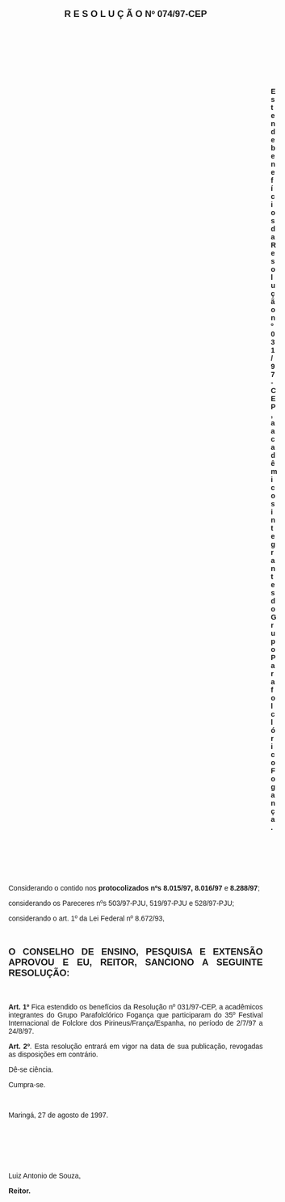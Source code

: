 <BODY>

<B><FONT FACE="Arial" SIZE=4><P ALIGN="CENTER">R E S O L U &Ccedil; &Atilde; O  Nº  074/97-CEP</P>
</B></FONT><FONT FACE="Arial"><P ALIGN="JUSTIFY"></P>
<P ALIGN="JUSTIFY">&nbsp;</P>
<P ALIGN="JUSTIFY">&nbsp;</P>
<P ALIGN="JUSTIFY">&nbsp;</P>
<P ALIGN="JUSTIFY">&nbsp;</P><DIR>
<DIR>
<DIR>
<DIR>
<DIR>
<DIR>
<DIR>
<DIR>
<DIR>
<DIR>
<DIR>
<DIR>
<DIR>

<B><P ALIGN="JUSTIFY">Estende benef&iacute;cios da Resolu&ccedil;&atilde;o nº 031/97-CEP, a acad&ecirc;micos integrantes do Grupo Parafolcl&oacute;rico Fogan&ccedil;a.</P>
</B><P ALIGN="JUSTIFY"></P>
<P ALIGN="JUSTIFY">&nbsp;</P>
<P ALIGN="JUSTIFY">&nbsp;</P>
<P ALIGN="JUSTIFY">&nbsp;</P></DIR>
</DIR>
</DIR>
</DIR>
</DIR>
</DIR>
</DIR>
</DIR>
</DIR>
</DIR>
</DIR>
</DIR>
</DIR>

<P ALIGN="JUSTIFY">&#9;&#9;Considerando o contido nos <B>protocolizados nºs 8.015/97, 8.016/97 </B>e<B> 8.288/97</B>;</P>
<P ALIGN="JUSTIFY">&#9;&#9;considerando os Pareceres nºs 503/97-PJU, 519/97-PJU e 528/97-PJU;</P>
<P ALIGN="JUSTIFY">&#9;&#9;considerando o art. 1º da Lei Federal nº 8.672/93,</P>
<P ALIGN="JUSTIFY"></P>
<P ALIGN="JUSTIFY">&nbsp;</P>
</FONT><B><FONT FACE="Arial" SIZE=4><P ALIGN="JUSTIFY">O CONSELHO DE ENSINO, PESQUISA E EXTENS&Atilde;O APROVOU E EU, REITOR, SANCIONO A SEGUINTE RESOLU&Ccedil;&Atilde;O:</P>
</B></FONT><FONT FACE="Arial"><P ALIGN="JUSTIFY"></P>
<P ALIGN="JUSTIFY">&nbsp;</P>
<B><P ALIGN="JUSTIFY">Art. 1º</B> Fica estendido os benef&iacute;cios da Resolu&ccedil;&atilde;o nº 031/97-CEP, a acad&ecirc;micos integrantes do Grupo Parafolcl&oacute;rico Fogan&ccedil;a que participaram do 35º Festival Internacional de Folclore dos Pirineus/Fran&ccedil;a/Espanha, no per&iacute;odo de 2/7/97 a 24/8/97.</P>
<B><P ALIGN="JUSTIFY">Art. 2º</B>. Esta resolu&ccedil;&atilde;o entrar&aacute; em vigor na data de sua publica&ccedil;&atilde;o, revogadas as disposi&ccedil;&otilde;es em contr&aacute;rio.</P>
<P ALIGN="JUSTIFY">D&ecirc;-se ci&ecirc;ncia.</P>
<P ALIGN="JUSTIFY">Cumpra-se.</P>
<P ALIGN="JUSTIFY"></P>
<P ALIGN="JUSTIFY">&nbsp;</P>
<P>Maring&aacute;, 27 de agosto de 1997.</P>
<P ALIGN="JUSTIFY"></P>
<P ALIGN="JUSTIFY">&nbsp;</P>
<P ALIGN="JUSTIFY">&nbsp;</P>
<P ALIGN="JUSTIFY">&nbsp;</P>
<P ALIGN="JUSTIFY">Luiz Antonio de Souza,</P>
<B><P ALIGN="JUSTIFY">Reitor.</P>
</B></FONT><FONT SIZE=2></FONT></BODY>
